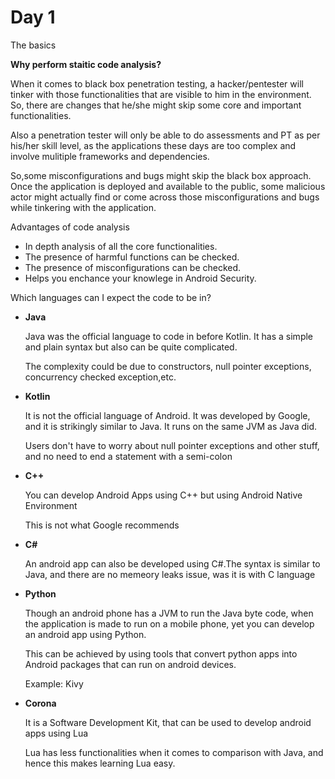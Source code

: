 <h1>Day 1</h1>
</h3>The basics</h3>
<p><b>Why perform staitic code analysis?</b></p>
<p>When it comes to black box penetration testing, a hacker/pentester will tinker with those functionalities that are visible to him in the environment.
So, there are changes that he/she might skip some core and important functionalities.</p> 
<p>Also a penetration tester will only be able to do assessments and PT as per his/her skill level, as the applications these days are too complex and involve mulitiple
frameworks and dependencies.</p>
<p>So,some misconfigurations and bugs might skip the black box approach. Once the application is deployed and available to the public, some malicious actor might actually
find or come across those misconfigurations and bugs while tinkering with the application.</p>


<p>Advantages of code analysis</p>
<ul>
  <li>In depth analysis of all the core functionalities.</li>
  <li>The presence of harmful functions can be checked.</li>
  <li>The presence of misconfigurations can be checked.</li>
  <li>Helps you enchance your knowlege in Android Security.</li>
</ul>

<p>Which languages can I expect the code to be in? </p>
<ul>
  <li><b>Java</b></li>
  <p>Java was the official language to code in before Kotlin. It has a simple and plain syntax but also can be quite complicated.</p>
  <p>The complexity could be due to constructors, null pointer exceptions, concurrency checked exception,etc.</p>
  
  <li><b>Kotlin</b></li>
  <p>It is not the official language of Android. It was developed by Google, and it is strikingly similar to Java. It runs on the same JVM as Java did.</p>
  <p>Users don't have to worry about null pointer exceptions and other stuff, and no need to end a statement with a semi-colon</p>
  
  <li><b>C++</b></li>
  <p>You can develop Android Apps using C++ but using Android Native Environment</p>
  <p>This is not what Google recommends</p>
  
  <li><b>C#</b></li>
  <p>An android app can also be developed using C#.The syntax is similar to Java, and there are no memeory leaks issue, was it is with C language</p>
  
  <li><b>Python</b></li>
  <p>Though an android phone has a JVM to run the Java byte code, when the application is made to run on a mobile phone, yet you can develop an android app using Python.</p>
  <p>This can be achieved by using tools that convert python apps into Android packages that can run on android devices.</p>
  <p>Example: Kivy</p>
  
  <li><b>Corona</b></li>
  <p>It is a Software Development Kit, that can be used to develop android apps using Lua</p>
  <p>Lua has less functionalities when it comes to comparison with Java, and hence this makes learning Lua easy.</p>
</ul>

